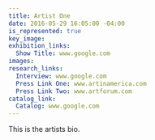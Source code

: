 ```yaml
---
title: Artist One
date: 2016-05-29 16:05:00 -04:00
is_represented: true
key_image: 
exhibition_links:
  Show Title: www.google.com
images: 
research_links:
  Interview: www.google.com
  Press Link One: www.artinamerica.com
  Press Link Two: www.artforum.com
catalog_link:
  Catalog: www.google.com
---
```


This is the artists bio.